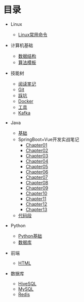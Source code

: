 # 目录 


- Linux
    - [Linux常用命令](Linux/常用命令.md)


- 计算机基础
    - [数据结构](403/数据结构.md)
    - [算法模板](403/算法模板.md)


- 技能树
    - [阅读笔记](技能树/阅读笔记.md)
    - [Git](技能树/git.md)
    - [踩坑](技能树/踩坑.md)
    - [Docker](技能树/Docker.md)
    - [工具](技能树/工具.md)
    - [Kafka](技能树/kafka.md)


- Java
    - [基础](Java/基础.md)
    - SpringBoot+Vue开发实战笔记
        - [Chapter01](Java/SpringBoot+Vue开发实战笔记/chapter01.md)
        - [Chapter02](Java/SpringBoot+Vue开发实战笔记/chapter02.md)
        - [Chapter03](Java/SpringBoot+Vue开发实战笔记/chapter03.md)
        - [Chapter04](Java/SpringBoot+Vue开发实战笔记/chapter04.md)
        - [Chapter05](Java/SpringBoot+Vue开发实战笔记/chapter05.md)
        - [Chapter06](Java/SpringBoot+Vue开发实战笔记/chapter06.md)      
        - [Chapter07](Java/SpringBoot+Vue开发实战笔记/chapter07.md)
        - [Chapter08](Java/SpringBoot+Vue开发实战笔记/chapter08.md)
        - [Chapter09](Java/SpringBoot+Vue开发实战笔记/chapter09.md)
        - [Chapter10](Java/SpringBoot+Vue开发实战笔记/chapter10.md)
        - [Chapter11](Java/SpringBoot+Vue开发实战笔记/chapter11.md)
        - [Chapter12](Java/SpringBoot+Vue开发实战笔记/chapter12.md)
        - [Chapter13](Java/SpringBoot+Vue开发实战笔记/chapter13.md)
    - [代码段](Java/代码段.md)


- Python
    - [Python基础](Python/基础.md)
    - [数据库](Python/数据库.md)


- 前端
    - [HTML](前端/HTML.md)


- 数据库
    - [HiveSQL](数据库/HiveSQL.md)
    - [MySQL](数据库/MySQL.md)
    - [Redis](数据库/Redis.md)